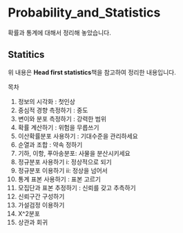 # Probability_and_Statistics
확률과 통계에 대해서 정리해 놓았습니다.

## Statitics
위 내용은 **Head first statistics**책을 참고하여 정리한 내용입니다.

목차
1. 정보의 시각화 : 첫인상
2. 중심적 경향 측정하기 : 중도
3. 변이와 분포 측정하기 : 강력한 범위
4. 확률 계산하기 : 위험을 무릅쓰기
5. 이산확률분포 사용하기 : 기대수준을 관리하세요
6. 순열과 조합 : 약속 정하기
7. 기하, 이항, 푸아송분포: 사물을 분산시키세요
8. 정규분포 사용하기 i: 정상적으로 되기
9. 정규분포 이용하기 ii: 정상을 넘어서
10. 통계 표본 사용하기 : 표본 고르기
11. 모집단과 표본 추정하기 : 신뢰를 갖고 추측하기
12. 신뢰구간 구성하기
13. 가설검정 이용하기
14. X^2분포
15. 상관과 회귀
 
